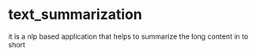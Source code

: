 # text_summarization
it is a nlp based application that helps to summarize the long content in to short 
